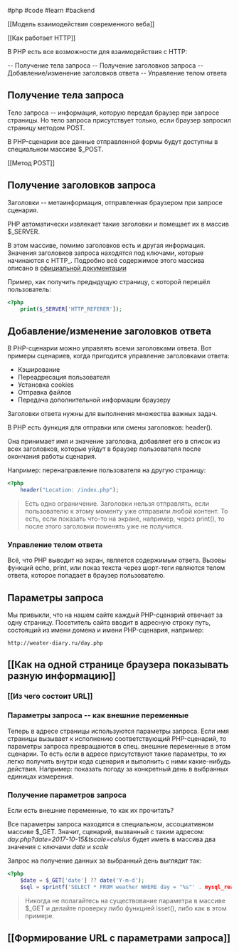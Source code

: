 #php #code #learn #backend 

[[Модель взаимодействия современного веба]] 

[[Как работает HTTP]]

В PHP есть все возможности для взаимодействия с HTTP:

-- Получение тела запроса
-- Получение заголовков запроса
-- Добавление/изменение заголовков ответа
-- Управление телом ответа

## Получение тела запроса

Тело запроса -- информация, которую передал браузер при запросе страницы. Но тело запроса присутствует только, если браузер запросил страницу методом POST.

В PHP-сценарии все данные отправленной формы будут доступны в специальном массиве $\_POST.

[[Метод POST]]

## Получение заголовков запроса

Заголовки -- метаинформация, отправленная браузером при запросе сценария.

PHP автоматически извлекает такие заголовки и помещает их в массив $\_SERVER. 

В этом массиве, помимо заголовков есть и другая информация. Значения заголовков запроса находятся под ключами, которые начинаются с HTTP\_. Подробно всё содержимое этого массива описано в [официальной документации](https://www.php.net/manual/ru/reserved.variables.server.php)

Пример, как получить предыдущую страницу, с которой перешёл пользователь:
```php
<?php
	print($_SERVER['HTTP_REFERER']);
```

## Добавление/изменение заголовков ответа

В PHP-сценарии можно управлять всеми заголовками ответа.
Вот примеры сценариев, когда пригодится управление заголовками ответа:

- Кэширование
- Переадресация пользователя
- Установка cookies
- Отправка файлов
- Передача дополнительной информации браузеру

Заголовки ответа нужны для выполнения множества важных задач.

В PHP есть функция для отправки или смены заголовков: header().

Она принимает имя и значение заголовка, добавляет его в список из всех заголовков, которые уйдут в браузер пользователя после окончания работы сценария.

Например: перенаправление пользователя на другую страницу:
```php
<?php
	header("Location: /index.php");
```

> Есть одно ограничение. Заголовки нельзя отправлять, если пользователю к этому моменту уже отправили любой контент. То есть, если показать что-то на экране, например, через print(), то после этого заголовки поменять уже не получится.

### Управление телом ответа

Всё, что PHP выводит на экран, является содержимым ответа. Вызовы функций echo, print, или показ текста через шорт-теги являются телом ответа, которое попадает в браузер пользователю.

## Параметры запроса

Мы привыкли, что на нашем сайте каждый PHP-сценарий отвечает за одну страницу.
Посетитель сайта вводит в адресную строку путь, состоящий из имени домена и имени PHP-сценария, например:

`http://weater-diary.ru/day.php`

## [[Как на одной странице браузера показывать разную информацию]]

### [[Из чего состоит URL]]

### Параметры запроса -- как внешние переменные

Теперь в адресе страницы используются параметры запроса.
Если имя страницы вызывает к исполнению соответствующий PHP-сценарий, то параметры запроса превращаются в спец. внешние переменные в этом сценарии. То есть если в адресе присутствуют такие параметры, то их легко получить внутри кода сценария и выполнить с ними какие-нибудь действия. Например: показать погоду за конкретный день в выбранных единицах измерения.

### Получение параметров запроса

Если есть внешние переменные, то как их прочитать?

Все параметры запроса находятся в специальном, ассоциативном массиве $\_GET.
Значит, сценарий, вызванный с таким адресом: *day.php?date=2017-10-15&tscale=celsius* будет иметь в массива два значения с ключами *date* и *scale*

Запрос на получение данных за выбранный день выглядит так:

```php
<?php
	$date = $_GET['date'] ?? date('Y-m-d');
	$sql = sprintf('SELECT * FROM weather WHERE day = "%s"' . mysql_real_escape_string($con, $date));
```

> Никогда не полагайтесь на существование параметра в массиве $\_GET и делайте проверку либо функцией isset(), либо как в этом примере.

## [[Формирование URL с параметрами запроса]]